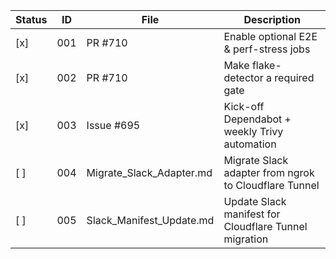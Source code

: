 | Status | ID  | File                        | Description                                           |
|--------|-----|-----------------------------|-------------------------------------------------------|
| [x]    | 001 | PR #710                     | Enable optional E2E & perf-stress jobs                |
| [x]    | 002 | PR #710                     | Make flake-detector a required gate                   |
| [x]    | 003 | Issue #695                  | Kick-off Dependabot + weekly Trivy automation         |
| [ ]    | 004 | Migrate_Slack_Adapter.md    | Migrate Slack adapter from ngrok to Cloudflare Tunnel |
| [ ]    | 005 | Slack_Manifest_Update.md    | Update Slack manifest for Cloudflare Tunnel migration |

